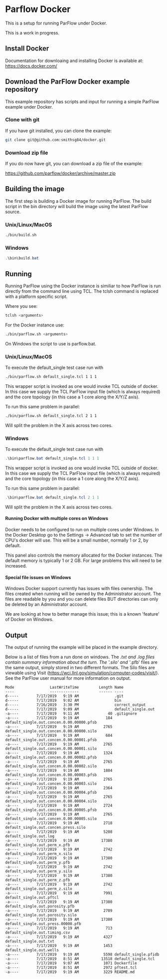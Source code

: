 # Parflow Docker 

This is a setup for running ParFlow under Docker.

This is a work in progress.

## Install Docker


Documentation for downloaing and installing Docker is available at: https://docs.docker.com/

## Download the ParFlow Docker example repository

This example repository has scripts and input for running a simple ParFlow example under Docker.

### Clone with git

If you have git installed, you can clone the example:

```bash
git clone git@github.com:smithsg84/docker.git
```

### Download zip file

If you do now have git, you can download a zip file of the example:

https://github.com/parflow/docker/archive/master.zip

## Building the image

The first step is building a Docker image for running ParFlow.  The
build script in the bin directory will build the image using the
latest ParFlow source.

### Unix/Linux/MacOS

```bash
./bin/build.sh
```

### Windows

```PowerShell
.\bin\build.bat
```

## Running

Running ParFlow using the Docker instance is similiar to how ParFlow
is run directly from the command line using TCL.  The tclsh command is
replaced with a platform specific script.

Where you see:

```bash
tclsh <arguments>
```

For the Docker instance use:

```bash
./bin/parflow.sh <arguments>
```

On Windows the script to use is parflow.bat.


### Unix/Linux/MacOS

To execute the default_single test case run with

```bash
./bin/parflow.sh default_single.tcl 1 1 1
```

This wrapper script is invoked as one would invoke TCL outside of
docker.  In this case we supply the TCL ParFlow input file (which is
always required) and the core topology (in this case a 1
core along the  X/Y/Z axis).

To run this same problem in parallel:

```bash
./bin/parflow.sh default_single.tcl 2 1 1
```

Will split the problem in the X axis across two cores.


### Windows

To execute the default_single test case run with

```PowerShell
.\bin\parflow.bat default_single.tcl 1 1 1
```

This wrapper script is invoked as one would invoke TCL outside of
docker.  In this case we supply the TCL ParFlow input file (which is
always required) and the core topology (in this case a 1
core along the  X/Y/Z axis).

To run this same problem in parallel:

```PowerShell
.\bin\parflow.bat default_single.tcl 2 1 1
```

Will split the problem in the X axis across two cores.

#### Running Docker with multiple cores on Windows

Docker needs to be configured to run on multiple cores under Windows.
In the Docker Desktop go to the Settings -> Advanced tab to set the
number of CPU's docker will use.  This will be a small number,
normally 1 or 2, by default.

This panel also controls the memory allocated for the Docker
instances.  The default memory is typically 1 or 2 GB.  For large
problems this will need to be increased.

#### Special file issues on Windows

Windows Docker support currently has issues with files ownership.  The
files created when running will be owned by the Administrator account.
The files are readable by you and you can delete files BUT directories
can only be deleted by an Administrator account.

We are looking at how to better manage this issue; this is a known
'feature' of Docker on Windows.

## Output

The output of running the example will be placed in the
example directory.

Below is a list of files from a run done on windows.  The *.txt and
*.log files contain summary information about the turn.  The '*.silo'
and '*.pfb' files are the same output, simply stored in two different
formats.  The Silo files are viewable using Visit
(https://wci.llnl.gov/simulation/computer-codes/visit/).  See the
ParFlow user manual for more information on output.

```
Mode                LastWriteTime         Length Name
----                -------------         ------ ----
d-----        7/17/2019   9:19 AM                .git
d-----        7/17/2019   9:02 AM                bin
d-----        7/16/2019   3:30 PM                correct_output
d-----        7/17/2019   9:09 AM                default_single.out
-a----        7/17/2019   9:11 AM             40 .gitignore
-a----        7/17/2019   9:19 AM            184 default_single.out.concen.0.00.00000.pfsb
-a----        7/17/2019   9:19 AM           2765 default_single.out.concen.0.00.00000.silo
-a----        7/17/2019   9:19 AM            604 default_single.out.concen.0.00.00001.pfsb
-a----        7/17/2019   9:19 AM           2765 default_single.out.concen.0.00.00001.silo
-a----        7/17/2019   9:19 AM           1324 default_single.out.concen.0.00.00002.pfsb
-a----        7/17/2019   9:19 AM           2765 default_single.out.concen.0.00.00002.silo
-a----        7/17/2019   9:19 AM           1804 default_single.out.concen.0.00.00003.pfsb
-a----        7/17/2019   9:19 AM           2765 default_single.out.concen.0.00.00003.silo
-a----        7/17/2019   9:19 AM           2364 default_single.out.concen.0.00.00004.pfsb
-a----        7/17/2019   9:19 AM           2765 default_single.out.concen.0.00.00004.silo
-a----        7/17/2019   9:19 AM           2724 default_single.out.concen.0.00.00005.pfsb
-a----        7/17/2019   9:19 AM           2765 default_single.out.concen.0.00.00005.silo
-a----        7/17/2019   9:19 AM           2718 default_single.out.concen.press.silo
-a----        7/17/2019   9:19 AM           5208 default_single.out.log
-a----        7/17/2019   9:19 AM          17380 default_single.out.perm_x.pfb
-a----        7/17/2019   9:19 AM           2742 default_single.out.perm_x.silo
-a----        7/17/2019   9:19 AM          17380 default_single.out.perm_y.pfb
-a----        7/17/2019   9:19 AM           2742 default_single.out.perm_y.silo
-a----        7/17/2019   9:19 AM          17380 default_single.out.perm_z.pfb
-a----        7/17/2019   9:19 AM           2742 default_single.out.perm_z.silo
-a----        7/17/2019   9:19 AM           7991 default_single.out.pftcl
-a----        7/17/2019   9:19 AM          17380 default_single.out.porosity.pfb
-a----        7/17/2019   9:19 AM           2709 default_single.out.porosity.silo
-a----        7/17/2019   9:19 AM          17380 default_single.out.press.00000.pfb
-a----        7/17/2019   9:19 AM            713 default_single.out.timing.csv
-a----        7/17/2019   9:19 AM           4327 default_single.out.txt
-a----        7/17/2019   9:19 AM           1453 default_single.out.wells
-a----        7/17/2019   9:19 AM           5598 default_single.pfidb
-a----        7/17/2019   8:51 AM          13518 default_single.tcl
-a----        7/17/2019   9:07 AM           1071 Dockerfile
-a----        7/17/2019   8:51 AM           2972 pftest.tcl
-a----        7/17/2019   9:19 AM           3229 README.md
```
	 
